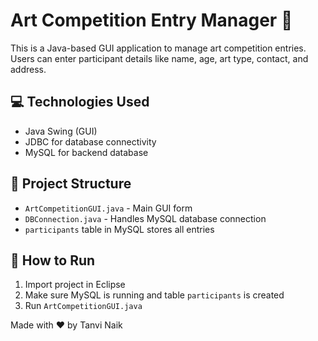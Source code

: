 # Art Competition Entry Manager 🎨

This is a Java-based GUI application to manage art competition entries.  
Users can enter participant details like name, age, art type, contact, and address.

## 💻 Technologies Used
- Java Swing (GUI)
- JDBC for database connectivity
- MySQL for backend database

## 📁 Project Structure
- `ArtCompetitionGUI.java` - Main GUI form
- `DBConnection.java` - Handles MySQL database connection
- `participants` table in MySQL stores all entries

## 🚀 How to Run
1. Import project in Eclipse
2. Make sure MySQL is running and table `participants` is created
3. Run `ArtCompetitionGUI.java`


Made with ❤️ by Tanvi Naik

